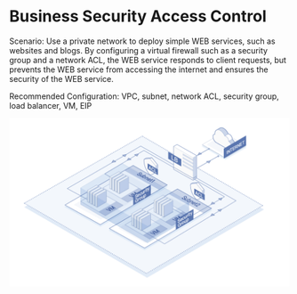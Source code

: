 # **Business Security Access Control**

Scenario: Use a private network to deploy simple WEB services, such as websites and blogs. By configuring a virtual firewall such as a security group and a network ACL, the WEB service responds to client requests, but prevents the WEB service from accessing the internet and ensures the security of the WEB service.

Recommended Configuration: VPC, subnet, network ACL, security group, load balancer, VM, EIP

![](/image/Networking/Virtual-Private-Cloud/Business-Security-Access-Control.jpg)